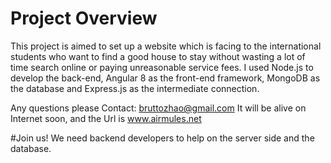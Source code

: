 # Project Overview

This project is aimed to set up a website which is facing to the international students who want to find a good house to stay without wasting a lot of time search online or paying unreasonable service fees. I used Node.js to develop the back-end, Angular 8 as the front-end framework,  MongoDB as the database and Express.js as the intermediate connection.

Any questions please Contact:
bruttozhao@gmail.com
It will be alive on Internet soon, and the Url is www.airmules.net

#Join us!
We need backend developers to help on the server side and the database.
